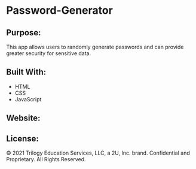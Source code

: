 # Password-Generator

## Purpose: 
This app allows users to randomly generate passwords and can provide greater security for sensitive data. 

## Built With: 
* HTML 
* CSS 
* JavaScript 

## Website:


## License: 
© 2021 Trilogy Education Services, LLC, a 2U, Inc. brand. Confidential and Proprietary. All Rights Reserved.
